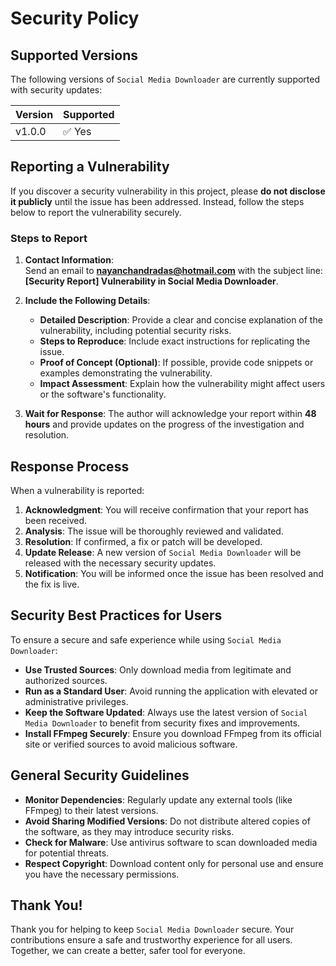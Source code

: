 # Security Policy  

## Supported Versions  

The following versions of `Social Media Downloader` are currently supported with security updates:  

| Version   | Supported          |  
| --------- | ------------------ |  
| v1.0.0    | ✅ Yes             |  

## Reporting a Vulnerability  

If you discover a security vulnerability in this project, please **do not disclose it publicly** until the issue has been addressed. Instead, follow the steps below to report the vulnerability securely.  

### Steps to Report  

1. **Contact Information**:  
   Send an email to **[nayanchandradas@hotmail.com](mailto:nayanchandradas@hotmail.com)** with the subject line: **[Security Report] Vulnerability in Social Media Downloader**.  

2. **Include the Following Details**:  
   - **Detailed Description**: Provide a clear and concise explanation of the vulnerability, including potential security risks.  
   - **Steps to Reproduce**: Include exact instructions for replicating the issue.  
   - **Proof of Concept (Optional)**: If possible, provide code snippets or examples demonstrating the vulnerability.  
   - **Impact Assessment**: Explain how the vulnerability might affect users or the software's functionality.  

3. **Wait for Response**: The author will acknowledge your report within **48 hours** and provide updates on the progress of the investigation and resolution.  

## Response Process  

When a vulnerability is reported:  
1. **Acknowledgment**: You will receive confirmation that your report has been received.  
2. **Analysis**: The issue will be thoroughly reviewed and validated.  
3. **Resolution**: If confirmed, a fix or patch will be developed.  
4. **Update Release**: A new version of `Social Media Downloader` will be released with the necessary security updates.  
5. **Notification**: You will be informed once the issue has been resolved and the fix is live.  

## Security Best Practices for Users  

To ensure a secure and safe experience while using `Social Media Downloader`:  

- **Use Trusted Sources**: Only download media from legitimate and authorized sources.  
- **Run as a Standard User**: Avoid running the application with elevated or administrative privileges.  
- **Keep the Software Updated**: Always use the latest version of `Social Media Downloader` to benefit from security fixes and improvements.  
- **Install FFmpeg Securely**: Ensure you download FFmpeg from its official site or verified sources to avoid malicious software.  

## General Security Guidelines  

- **Monitor Dependencies**: Regularly update any external tools (like FFmpeg) to their latest versions.  
- **Avoid Sharing Modified Versions**: Do not distribute altered copies of the software, as they may introduce security risks.  
- **Check for Malware**: Use antivirus software to scan downloaded media for potential threats.  
- **Respect Copyright**: Download content only for personal use and ensure you have the necessary permissions.  

## Thank You!  

Thank you for helping to keep `Social Media Downloader` secure. Your contributions ensure a safe and trustworthy experience for all users. Together, we can create a better, safer tool for everyone.
